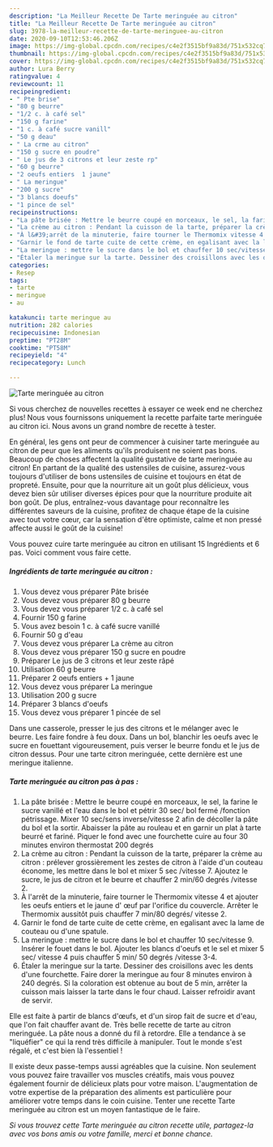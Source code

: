 ```yaml
---
description: "La Meilleur Recette De Tarte meringuée au citron"
title: "La Meilleur Recette De Tarte meringuée au citron"
slug: 3978-la-meilleur-recette-de-tarte-meringuee-au-citron
date: 2020-09-10T12:53:46.206Z
image: https://img-global.cpcdn.com/recipes/c4e2f3515bf9a83d/751x532cq70/tarte-meringuee-au-citron-photo-principale-de-la-recette.jpg
thumbnail: https://img-global.cpcdn.com/recipes/c4e2f3515bf9a83d/751x532cq70/tarte-meringuee-au-citron-photo-principale-de-la-recette.jpg
cover: https://img-global.cpcdn.com/recipes/c4e2f3515bf9a83d/751x532cq70/tarte-meringuee-au-citron-photo-principale-de-la-recette.jpg
author: Lura Berry
ratingvalue: 4
reviewcount: 11
recipeingredient:
- " Pte brise"
- "80 g beurre"
- "1/2 c. à café sel"
- "150 g farine"
- "1 c. à café sucre vanill"
- "50 g deau"
- " La crme au citron"
- "150 g sucre en poudre"
- " Le jus de 3 citrons et leur zeste rp"
- "60 g beurre"
- "2 oeufs entiers  1 jaune"
- " La meringue"
- "200 g sucre"
- "3 blancs doeufs"
- "1 pince de sel"
recipeinstructions:
- "La pâte brisée : Mettre le beurre coupé en morceaux, le sel, la farine le sucre vanillé et l&#39;eau dans le bol et pétrir 30 sec/ bol fermé /fonction pétrissage. Mixer 10 sec/sens inverse/vitesse 2 afin de décoller la pâte du bol et la sortir. Abaisser la pâte au rouleau et en garnir un plat à tarte beurré et fariné. Piquer le fond avec une fourchette cuire au four 30 minutes environ thermostat 200 degrés"
- "La crème au citron : Pendant la cuisson de la tarte, préparer la crème au citron : prélever grossièrement les zestes de citron à l&#39;aide d&#39;un couteau économe, les mettre dans le bol et mixer 5 sec /vitesse 7. Ajoutez le sucre, le jus de citron et le beurre et chauffer 2 min/60 degrés /vitesse 2."
- "À l&#39;arrêt de la minuterie, faire tourner le Thermomix vitesse 4 et ajouter les oeufs entiers et le jaune d&#39; œuf par l&#39;orifice du couvercle. Arrêter le Thermomix aussitôt puis chauffer 7 min/80 degrés/ vitesse 2."
- "Garnir le fond de tarte cuite de cette crème, en egalisant avec la lame de couteau ou d&#39;une spatule."
- "La meringue : mettre le sucre dans le bol et chauffer 10 sec/vitesse 9. Insérer le fouet dans le bol. Ajouter les blancs d&#39;oeufs et le sel et mixer 5 sec/ vitesse 4 puis chauffer 5 min/ 50 degrés /vitesse 3-4."
- "Étaler la meringue sur la tarte. Dessiner des croisillons avec les dents d&#39;une fourchette. Faire dorer la meringue au four 8 minutes environ à 240 degrés. Si la coloration est obtenue au bout de 5 min, arrêter la cuisson mais laisser la tarte dans le four chaud. Laisser refroidir avant de servir."
categories:
- Resep
tags:
- tarte
- meringue
- au

katakunci: tarte meringue au 
nutrition: 282 calories
recipecuisine: Indonesian
preptime: "PT28M"
cooktime: "PT58M"
recipeyield: "4"
recipecategory: Lunch

---
```



![Tarte meringuée au citron](https://img-global.cpcdn.com/recipes/c4e2f3515bf9a83d/751x532cq70/tarte-meringuee-au-citron-photo-principale-de-la-recette.jpg)

Si vous cherchez de nouvelles recettes à essayer ce week end ne cherchez plus! Nous vous fournissons uniquement la recette parfaite tarte meringuée au citron ici. Nous avons un grand nombre de recette à tester.

En général, les gens ont peur de commencer à cuisiner tarte meringuée au citron de peur que les aliments qu'ils produisent ne soient pas bons. Beaucoup de choses affectent la qualité gustative de tarte meringuée au citron! En partant de la qualité des ustensiles de cuisine, assurez-vous toujours d'utiliser de bons ustensiles de cuisine et toujours en état de propreté. Ensuite, pour que la nourriture ait un goût plus délicieux, vous devez bien sûr utiliser diverses épices pour que la nourriture produite ait bon goût. De plus, entraînez-vous davantage pour reconnaître les différentes saveurs de la cuisine, profitez de chaque étape de la cuisine avec tout votre cœur, car la sensation d'être optimiste, calme et non pressé affecte aussi le goût de la cuisine!

<!--inarticleads1-->

Vous pouvez cuire tarte meringuée au citron en utilisant 15 Ingrédients et 6 pas. Voici comment vous faire cette.

##### Ingrédients de tarte meringuée au citron :

1. Vous devez vous préparer  Pâte brisée
1. Vous devez vous préparer 80 g beurre
1. Vous devez vous préparer 1/2 c. à café sel
1. Fournir 150 g farine
1. Vous avez besoin 1 c. à café sucre vanillé
1. Fournir 50 g d&#39;eau
1. Vous devez vous préparer  La crème au citron
1. Vous devez vous préparer 150 g sucre en poudre
1. Préparer  Le jus de 3 citrons et leur zeste râpé
1. Utilisation 60 g beurre
1. Préparer 2 oeufs entiers + 1 jaune
1. Vous devez vous préparer  La meringue
1. Utilisation 200 g sucre
1. Préparer 3 blancs d&#39;oeufs
1. Vous devez vous préparer 1 pincée de sel


Dans une casserole, presser le jus des citrons et le mélanger avec le beurre. Les faire fondre à feu doux. Dans un bol, blanchir les oeufs avec le sucre en fouettant vigoureusement, puis verser le beurre fondu et le jus de citron dessus. Pour une tarte citron meringuée, cette dernière est une meringue italienne. 

<!--inarticleads2-->

##### Tarte meringuée au citron pas à pas :

1. La pâte brisée : Mettre le beurre coupé en morceaux, le sel, la farine le sucre vanillé et l&#39;eau dans le bol et pétrir 30 sec/ bol fermé /fonction pétrissage. Mixer 10 sec/sens inverse/vitesse 2 afin de décoller la pâte du bol et la sortir. Abaisser la pâte au rouleau et en garnir un plat à tarte beurré et fariné. Piquer le fond avec une fourchette cuire au four 30 minutes environ thermostat 200 degrés
1. La crème au citron : Pendant la cuisson de la tarte, préparer la crème au citron : prélever grossièrement les zestes de citron à l&#39;aide d&#39;un couteau économe, les mettre dans le bol et mixer 5 sec /vitesse 7. Ajoutez le sucre, le jus de citron et le beurre et chauffer 2 min/60 degrés /vitesse 2.
1. À l&#39;arrêt de la minuterie, faire tourner le Thermomix vitesse 4 et ajouter les oeufs entiers et le jaune d&#39; œuf par l&#39;orifice du couvercle. Arrêter le Thermomix aussitôt puis chauffer 7 min/80 degrés/ vitesse 2.
1. Garnir le fond de tarte cuite de cette crème, en egalisant avec la lame de couteau ou d&#39;une spatule.
1. La meringue : mettre le sucre dans le bol et chauffer 10 sec/vitesse 9. Insérer le fouet dans le bol. Ajouter les blancs d&#39;oeufs et le sel et mixer 5 sec/ vitesse 4 puis chauffer 5 min/ 50 degrés /vitesse 3-4.
1. Étaler la meringue sur la tarte. Dessiner des croisillons avec les dents d&#39;une fourchette. Faire dorer la meringue au four 8 minutes environ à 240 degrés. Si la coloration est obtenue au bout de 5 min, arrêter la cuisson mais laisser la tarte dans le four chaud. Laisser refroidir avant de servir.


Elle est faite à partir de blancs d&#39;œufs, et d&#39;un sirop fait de sucre et d&#39;eau, que l&#39;on fait chauffer avant de. Très belle recette de tarte au citron meringuée. La pâte nous a donné du fil à retordre. Elle a tendance à se &#34;liquéfier&#34; ce qui la rend très difficile à manipuler. Tout le monde s&#39;est régalé, et c&#39;est bien là l&#39;essentiel ! 

<!--inarticleads1-->

<p>
Il existe deux passe-temps aussi agréables que la cuisine. Non seulement vous pouvez faire travailler vos muscles créatifs, mais vous pouvez également fournir de délicieux plats pour votre maison. L'augmentation de votre expertise de la préparation des aliments est particulière pour améliorer votre temps dans le coin cuisine. Tenter une recette Tarte meringuée au citron est un moyen fantastique de le faire.
</p>

<p>
<i>Si vous trouvez cette Tarte meringuée au citron recette utile, partagez-la avec vos bons amis ou votre famille, merci et bonne chance.</i>
</p>
